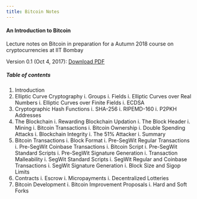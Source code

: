 ```yaml
---
title: Bitcoin Notes
---
```


#### An Introduction to Bitcoin

Lecture notes on Bitcoin in preparation for a Autumn 2018 course on cryptocurrencies at IIT Bombay

Version 0.1 (Oct 4, 2017): [Download PDF](./bitcoin/bitcoin-notes-v0.1.pdf) 

##### Table of contents

  1. Introduction
  2. Elliptic Curve Cryptography
      i. Groups
      i. Fields
      i. Elliptic Curves over Real Numbers
      i. Elliptic Curves over Finite Fields
      i. ECDSA
  3. Cryptographic Hash Functions
      i. SHA-256
      i. RIPEMD-160
      i. P2PKH Addresses
  4. The Blockchain
      i. Rewarding Blockchain Updation
      i. The Block Header
      i. Mining
      i. Bitcoin Transactions
      i. Bitcoin Ownership
      i. Double Spending Attacks
      i. Blockchain Integrity
      i. The 51% Attacker
      i. Summary
  5. Bitcoin Transactions
      i. Block Format
      i. Pre-SegWit Regular Transactions
      i. Pre-SegWit Coinbase Transactions
      i. Bitcoin Script
      i. Pre-SegWit Standard Scripts
      i. Pre-SegWit Signature Generation
      i. Transaction Malleability
      i. SegWit Standard Scripts
      i. SegWit Regular and Coinbase Transactions
      i. SegWit Signature Generation
      i. Block Size and Sigop Limits
  6. Contracts
      i. Escrow
      i. Micropayments
      i. Decentralized Lotteries
  7. Bitcoin Development
      i. Bitcoin Improvement Proposals
      i. Hard and Soft Forks

